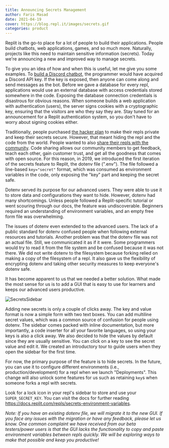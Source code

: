 ```yaml
---
title: Announcing Secrets Management 
author: Faris Masad
date: 2021-04-19
cover: https://blog.repl.it/images/secrets.gif
categories: product
---
```



Replit is the go-to place for a lot of people to build their applications. People build chatbots, web applications, games, and so much more. Naturally, projects like this need to maintain sensitive information (secrets). Today we're announcing a new and improved way to manage secrets.

To give you an idea of how and when this is useful, let me give you some examples. To [build a Discord chatbot](https://www.codementor.io/@garethdwyer/building-a-discord-bot-with-python-and-repl-it-miblcwejz), the programmer would have acquired a Discord API key. If the key is exposed, then anyone can come along and send messages as the bot. Before we gave a database for every repl, applications would use an external database with access credentials stored somewhere in the code. Exposing the database connection credentials is disastrous for obvious reasons. When someone builds a web application with authentication (users), the server signs cookies with a cryptographic key, ensuring that the visitors are who they say they are. Stay tuned for an announcement for a Replit authentication system, so you don't have to worry about signing cookies either.

Traditionally, people purchased [the hacker plan](https://replit.com/site/pricing) to make their repls private and keep their secrets secure. However, that meant hiding the repl and the code from the world. People wanted to also [share their repls with the community](https://replit.com/talk/share). Code sharing allows our community members to get feedback, teach each other, gain customer trust, and get all the goodness that comes with open source. For this reason, in 2019, we introduced the first iteration of the secrets feature to Replit, the dotenv file (".env"). The file followed a line-based `key="secret"` format, which was consumed as environment variables in the code, only exposing the "key" part and keeping the secret safe.

Dotenv served its purpose for our advanced users. They were able to use it to store data and configurations they want to hide. However, dotenv had many shortcomings. Unless people followed a Replit-specific tutorial or went scouring through our docs, the feature was undiscoverable. Beginners required an understanding of environment variables, and an empty free form file was overwhelming. 

The issues of dotenv even extended to the advanced users. The lack of a public standard for dotenv confused people when following external resources and tutorials. Another problem was that the dotenv file was not an actual file. Still, we communicated it as if it were. Some programmers would try to read it from the file system and be confused because it was not there. We did not write dotenv to the filesystem because forking relied on making a copy of the filesystem of a repl. It also gave us the flexibility of encrypting dotenv and taking other security measures to keep everyone's dotenv safe.

It has become apparent to us that we needed a better solution. What made the most sense for us is to add a GUI that is easy to use for learners and keeps our advanced users productive.

![SecretsSidebar](images/secrets.gif)

Adding new secrets is only a couple of clicks away. The key and value format is now a simple form with two text boxes. You can add multiline secret values, which was a common source of confusion for people using dotenv. The sidebar comes packed with inline documentation, but more importantly, a code inserter for all your favorite languages, so using your keys is also a click away. We also decided to hide the values by default since they are usually sensitive. You can click on a key to see the secret value and edit it. We created an introductory tour to guide users when they open the sidebar for the first time.

For now, the primary purpose of the feature is to hide secrets. In the future, you can use it to configure different environments (i.e., production/development) for a repl when we launch "Deployments". This change will also unlock some features for us such as retaining `key`s when someone forks a repl with secrets.

Look for a lock icon in your repl's sidebar to store and use your `SUPER_SECRET_KEY`. You can visit the docs for further reading https://docs.replit.com/repls/secrets-environment-variables.

*Note: If you have an existing dotenv file, we will migrate it to the new GUI. If you face any issues with the migration or have any feedback, please let us know. One common complaint we have received from our beta testers/power users is that the GUI lacks the functionality to copy and paste environment variables between repls quickly. We will be exploring ways to make that possible and keep you productive!*